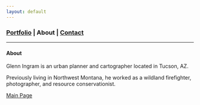 ```yaml
---
layout: default
---
```

<title>Glenn Ingram Cartography</title>

### [Portfolio](./index.md) | About | [Contact](./contact.md)
 <hr> 
 
#### About

Glenn Ingram is an urban planner and cartographer located in Tucson, AZ.

Previously living in Northwest Montana, he worked as a wildland firefighter, photographer, and resource conservationist.





[Main Page](./)
